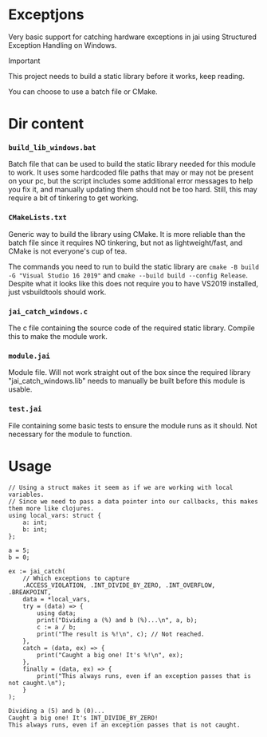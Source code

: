 # Exceptjons
Very basic support for catching hardware exceptions in jai using Structured Exception Handling on Windows.

> [!important]
> This project needs to build a static library before it works, keep reading.
>
> You can choose to use a batch file or CMake.

# Dir content

### `build_lib_windows.bat`
Batch file that can be used to build the static library needed for this module to work. It uses some hardcoded file paths that may or may not be present on your pc, but the script includes some additional error messages to help you fix it, and manually updating them should not be too hard. Still, this may require a bit of tinkering to get working.

### `CMakeLists.txt`
Generic way to build the library using CMake. It is more reliable than the batch file since it requires NO tinkering, but not as lightweight/fast, and CMake is not everyone's cup of tea.

The commands you need to run to build the static library are `cmake -B build -G "Visual Studio 16 2019"` and `cmake --build build --config Release`. Despite what it looks like this does not require you to have VS2019 installed, just vsbuildtools should work.

### `jai_catch_windows.c`
The c file containing the source code of the required static library. Compile this to make the module work.

### `module.jai`
Module file. Will not work straight out of the box since the required library "jai_catch_windows.lib" needs to manually be built before this module is usable.

### `test.jai`
File containing some basic tests to ensure the module runs as it should. Not necessary for the module to function.


# Usage

```jai
// Using a struct makes it seem as if we are working with local variables.
// Since we need to pass a data pointer into our callbacks, this makes them more like clojures.
using local_vars: struct {
    a: int;
    b: int;
};

a = 5;
b = 0;

ex := jai_catch(
    // Which exceptions to capture
    .ACCESS_VIOLATION, .INT_DIVIDE_BY_ZERO, .INT_OVERFLOW, .BREAKPOINT,
    data = *local_vars,
    try = (data) => {
        using data;
        print("Dividing a (%) and b (%)...\n", a, b);
        c := a / b;
        print("The result is %!\n", c); // Not reached.
    },
    catch = (data, ex) => {
        print("Caught a big one! It's %!\n", ex);
    },
    finally = (data, ex) => {
        print("This always runs, even if an exception passes that is not caught.\n");
    }
);
```
```
Dividing a (5) and b (0)...
Caught a big one! It's INT_DIVIDE_BY_ZERO!
This always runs, even if an exception passes that is not caught.
```
